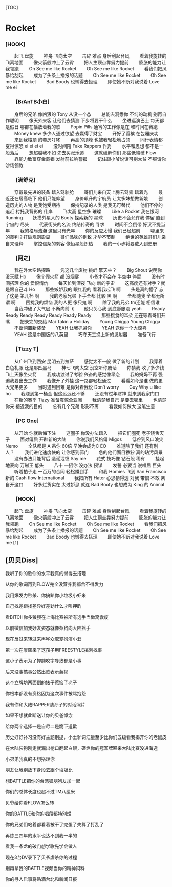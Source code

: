 [TOC]



# Rocket

### 		[HOOK]

　　起飞 盘旋
　　神舟 飞向太空
　　击碎 难点 身后刮起台风
　　看着我旋转的飞离地面
　　像火箭般冲上了云霄
　　把人生顶点靠努力提前
　　膨胀的能力让我领跑
　　Oh See me like Rocket
　　Oh See me like Rocket
　　看我们把风暴给刮起
　　成为了头条上播报的话题
　　Oh See me like Rocket
　　Oh See me like Rocket
　　Bad Boody 也懒得去搭理
　　即使她不断对我说着 Love me ei

### 　　[BrAnTB小白]

　　身后的兄弟 像凶狠的 Tony 从没一个怂
　　总能去洞悉你 不纯的动机 别再自作聪明
　　像天外来客 让他们去猜测 下步将要干什么
　　坐进巡演巴士 每天都是假日 哪都在播放着我的歌
　　Popin Pills 通宵的工作像是在 和时间在赛跑
　　Money knew 多少人通过欲望 去赢得了财宝
　　开好了香槟 在包厢庆功
　　来到我楼顶 的套房叮咚
　　再高的顶峰 也被我轻松地占领
　　同行表情都变得惊恐 ei ei ei ei
　　没时间陪 Fake Rappers 作秀
　　水平和思想 都不是一般落后
　　想超越我不如 先去买张乐透
　　这就破解你们 那些低端破 Flow
　　靠能力致富穿金戴银 发射前拉响警报
　　记住跟小爷说话可别太贫 不服请你沙场领教

### 　　[满舒克]

　　穿戴最先进的装备 踏入驾驶舱
　　哥们儿来自天上腾云驾雾 踏着光
　　最近还在居高临下 他们只能仰望
　　身价飙升的宇航员 让太多妹想做新娘
　　创造历史的人物 是我饱受期待
　　保持纪录的人类 是我无可替代
　　他们不停的追赶 衬托我背影的 伟岸
　　飞太高 星空多 璀璨
　　Like a Rocket 我在银河 Running
　　抚摸外星人的 Booty 探索新的 星球
　　历史不会允许我 停留 直到宇宙的 尽头
　　代表街头的名流 终结传奇的 寻求
　　时间不会倒带 好汉不提当年
　　我的格局浩瀚 这里只有光年
　　你的反应太慢 我们已经超前
　　哪里来的裁判？打破规则彰显
　　哥们品味的别致 才华不节制
　　绝世的英雄哥们儿亲自来诠释
　　掌控信条的刺客 像恒星般炽热
　　我的一小步将要载入到史册

### 　　[阿之]

　　我在外太空路探路
　　凭这几个废物 挑衅 擎天柱？
　　Big Shout 说明你 没天赋 Ho
　　像个假火箭 都 没烟雾
　　小爷才不会在 半空中 停留
　　没有时间搭理 你的 爱恨情仇
　　每天忙到深夜 飞向 新的宇宙
　　这高度还有对手？就是跟自己斗 Ho
　　那些嫉妒我的 眼红我的 看着我起飞 啊
　　头是真的懵了 忘了这是 第几杯 啊
　　我的老家兄弟 下手全都 比较 黑 啊
　　全都随我 全都无所谓 啊
　　困扰我的烦恼 我的人更 像只鬼 啊
　　除了我的兄弟 tm还能 相信谁
　　当我冲破了大气层 不断向前飞
　　他只关心我 到底膨胀没 yeah
　　Ready Ready Ready Ready Ready Ready Ready
　　那些挑食的耳朵 还在等着哥们开嘴
　　把录完的交给 Mai Takin a Holiday
　　Young Chigga Young Chigga
　　不断购置新装备
　　YEAH 让我抓紧你
　　YEAH 送你一个大惊喜
　　YEAH 这是中国版的八英里
　　巧夺天工换上新的发射器
　　准备飞行

### 　　[Tizzy T]

　　从广州飞到西安 昆明去到拉萨
　　感觉太不一般 做了新的计划
　　我穿着 白色礼服 还是那匹黑马
　　神七飞向太空 没空听你废话
　　你猜我 收了多少钱 飞上天像坐火箭
　　我成功渡过了考验 兴奋的感觉像早恋
　　我的妈妈不再 强迫我要出去工作
　　我像开了外挂 这一路都轻松通过
　　看看如今是谁 做的更大兄弟更多
　　当时遇到困难 是你对着我说 Don’t worry
　　Guy Why u like ho
　　我赚到第一桶金 但这远远还不够
　　还没有过年财神 就来到我家门口
　　在新的赛季 Tizzy 准备震惊全亚洲
　　我清楚我自己 是要去哪里
　　也清楚你来 接近我的目的
　　总有几个兄弟 形影不离
　　看我如何做大 这笔生意

### 　　[PG One]

　　从开始 你就后悔下注
　　这圈子 你没办法踏入
　　把它们圈死 老子饶舌天子
　　面对偏质 开辟新的大陆
　　你说我们风格偏 Migos
　　低谷到风口浪尖 Nemo
　　全队都是 A 吊你 60倍 早晚会成为C EO
　　难道除了我们 还有别人？
　　我们进化速度快的 让你感到邪门
　　急的他们面目狰狞 真的玷污风景
　　没有办法只能背后 造谣泄愤 Say me
　　花式 技巧像 钻石般 稀有
　　挂起 地表向 万磁王 低头
　　八十 一招你 没办法 预谋
　　发誓 必要当 说唱届 巨头
　　听着拍子走 一百万的合同 轻松赚到手
　　和我 Homies 飞到 San Francisco 新的 Cash flow International
　　我把所有 Hater 心思猜得透 对我 带恨 不敢 亲自开这口
　　好多烂货实在 太过妒忌 就连 Bad Booty 也想成为 King 的 Animal

### 　　[HOOK]

　　起飞 盘旋
　　神舟 飞向太空
　　击碎 难点 身后刮起台风
　　看着我旋转的飞离地面
　　像火箭般冲上了云霄
　　把人生顶点靠努力提前
　　膨胀的能力让我领跑
　　Oh See me like Rocket
　　Oh See me like Rocket
　　看我们把风暴给刮起
　　成为了头条上播报的话题
　　Oh See me like Rocket
　　Oh See me like Rocket
　　Bad Boody 也懒得去搭理
　　即使她不断对我说着 Love me [1] 

## [贝贝Diss]

我听了你的歌你的水平我真的懒得去搭理

从你的歌词再到FLOW完全没营养我都舍不得发力

我用爆发力秒杀、你搞趴你小垃圾小虾米

自己找差距找差异好差劲什么才叫押韵

看BITCH你多狼狈在上海比赛被所有选手当做窝囊废

以前微信加我好友姿态就像条狗向大陆摇手

现在反过来转过来再哗众取宠扮演小丑

第一次在康熙来了这孩子用FREESTYLE挑刺找事

这小子表示为了押韵咬字导致都是小事

后来没事搞事公然出歌表示藐视

这个立牌坊两面倒的婊子惹恼了老子

你根本都没有资格因为这次事件被骂抱怨

我有你和大陆RAPPER装孙子的对话照片

如果不想就此断送让你的贝爸悼念

给你两个选择一是自尽二是跪下道歉

历史好好补习没有好主题别提，小土驴词汇量至少比你们五级看我揭开你的老鼠皮

在大陆装狗刚走就漏出枪口翻起白眼，砸烂你的冠军牌匾来大陆比赛没进海选

小弟弟我真的不想搭理你

朋友让我别放下身段去跟个垃圾比

想BATTLE把你的台湾狐朋狗友加一起

你们的总体长度也超不过TM八厘米

贝爷给你看FLOW怎么转

你的BATTLE和你的唱段都特别烂

你的兄弟们站着都看着被干了完蛋了失算了打乱了

再练三四年的水平也达不到我一半的

看我一条龙的破门想学歌先学会做人

现在3台DV录下了贝爷虐杀你的过程

别再拿我的BATTLE视频当你的精神饲料

你的寻人启事将贴满台北和新闻日报